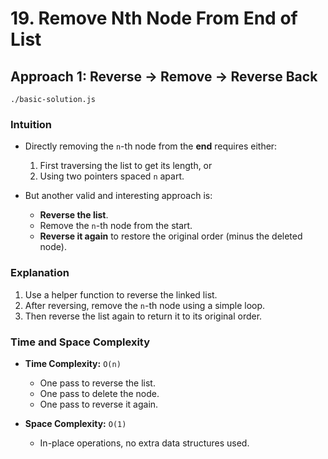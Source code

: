 # 19. Remove Nth Node From End of List

## Approach 1: Reverse → Remove → Reverse Back
`./basic-solution.js`

### Intuition

* Directly removing the `n`-th node from the **end** requires either:

  1. First traversing the list to get its length, or
  2. Using two pointers spaced `n` apart.

* But another valid and interesting approach is:

  * **Reverse the list**.
  * Remove the `n`-th node from the start.
  * **Reverse it again** to restore the original order (minus the deleted node).

### Explanation

1. Use a helper function to reverse the linked list.
2. After reversing, remove the `n`-th node using a simple loop.
3. Then reverse the list again to return it to its original order.


### Time and Space Complexity

* **Time Complexity:** `O(n)`

  * One pass to reverse the list.
  * One pass to delete the node.
  * One pass to reverse it again.

* **Space Complexity:** `O(1)`

  * In-place operations, no extra data structures used.
